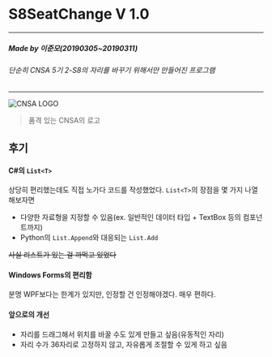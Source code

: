 # S8SeatChange V 1.0

-------
##### Made by 이준모(20190305~20190311)
###### 단순히 CNSA 5기 2-S8의 자리를 바꾸기 위해서만 만들어진 프로그램
-------

![CNSA LOGO](https://cnsa.hs.kr/images/hpm/intro/img_MHP1_02_02_09.png)
>품격 있는 CNSA의 로고

## 후기
#### C#의 `List<T>`
  상당히 편리했는데도 직접 노가다 코드를 작성했었다.
  `List<T>`의 장점을 몇 가지 나열해보자면
  
  - 다양한 자료형을 지정할 수 있음(ex. 일반적인 데이터 타입 + TextBox 등의 컴포넌트까지)
  - Python의 `List.Append`와 대응되는 `List.Add`
  
~~사실 리스트가 있는 걸 까먹고 있었다~~

#### Windows Forms의 편리함
  분명 WPF보다는 한계가 있지만, 인정할 건 인정해야겠다.
  매우
  편하다.
  
#### 앞으로의 개선
  - 자리를 드래그해서 위치를 바꿀 수도 있게 만들고 싶음(유동적인 자리)
  - 자리 수가 36자리로 고정하지 않고, 자유롭게 조절할 수 있게 하고 싶음
